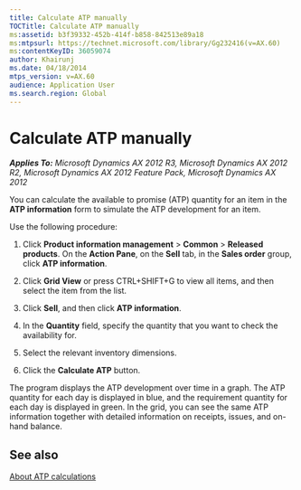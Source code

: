 ```yaml
---
title: Calculate ATP manually
TOCTitle: Calculate ATP manually
ms:assetid: b3f39332-452b-414f-b858-842513e89a18
ms:mtpsurl: https://technet.microsoft.com/library/Gg232416(v=AX.60)
ms:contentKeyID: 36059074
author: Khairunj
ms.date: 04/18/2014
mtps_version: v=AX.60
audience: Application User
ms.search.region: Global
---
```


# Calculate ATP manually 


_**Applies To:** Microsoft Dynamics AX 2012 R3, Microsoft Dynamics AX 2012 R2, Microsoft Dynamics AX 2012 Feature Pack, Microsoft Dynamics AX 2012_

You can calculate the available to promise (ATP) quantity for an item in the **ATP information** form to simulate the ATP development for an item.

Use the following procedure:

1.  Click **Product information management** \> **Common** \> **Released products**. On the **Action Pane**, on the **Sell** tab, in the **Sales order** group, click **ATP information**.

2.  Click **Grid View** or press CTRL+SHIFT+G to view all items, and then select the item from the list.

3.  Click **Sell**, and then click **ATP information**.

4.  In the **Quantity** field, specify the quantity that you want to check the availability for.

5.  Select the relevant inventory dimensions.

6.  Click the **Calculate ATP** button.

The program displays the ATP development over time in a graph. The ATP quantity for each day is displayed in blue, and the requirement quantity for each day is displayed in green. In the grid, you can see the same ATP information together with detailed information on receipts, issues, and on-hand balance.

## See also

[About ATP calculations](about-atp-calculations.md)

  


